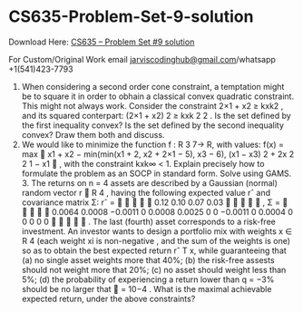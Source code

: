 # CS635-Problem-Set-9-solution

Download Here: [CS635 – Problem Set #9 solution](https://jarviscodinghub.com/assignment/cs635-problem-set-9-solution/)

For Custom/Original Work email jarviscodinghub@gmail.com/whatsapp +1(541)423-7793

1. When considering a second order cone constraint, a temptation might be to square it in order
to obhain a classical convex quadratic constraint. This might not always work. Consider the
constraint
2×1 + x2 ≥ kxk2
,
and its squared conterpart:
(2×1 + x2)
2 ≥ kxk
2
2
.
Is the set defined by the first inequality convex? Is the set defined by the second inequality
convex? Draw them both and discuss.
2. We would like to minimize the function f : R
3
7→ R, with values:
f(x) = max 
x1 + x2 − min(min(x1 + 2, x2 + 2×1 − 5), x3 − 6),
(x1 − x3)
2 + 2x
2
2
1 − x1

,
with the constraint kxk∞ < 1. Explain precisely how to formulate the problem as an SOCP in standard form. Solve using GAMS. 3. The returns on n = 4 assets are described by a Gaussian (normal) random vector r ∈ R 4 , having the following expected value rˆ and covariance matrix Σ: rˆ =      0.12 0.10 0.07 0.03      , Σ =      0.0064 0.0008 −0.0011 0 0.0008 0.0025 0 0 −0.0011 0 0.0004 0 0 0 0 0      . The last (fourth) asset corresponds to a risk-free investment. An investor wants to design a portfolio mix with weights x ∈ R 4 (each weight xi is non-negative , and the sum of the weights is one) so as to obtain the best expected return rˆ T x, while guaranteeing that (a) no single asset weights more that 40%; (b) the risk-free assests should not weight more that 20%; (c) no asset should weight less than 5%; (d) the probability of experiencing a return lower than q = −3% should be no larger that  = 10−4 . What is the maximal achievable expected return, under the above constraints? 
